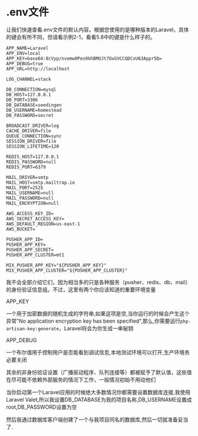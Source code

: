# .env文件

让我们快速查看.env文件的默认内容。根据您使用的是哪种版本的Laravel，具体的键会有所不同，但请看示例2-1，看看5.8中的键是什么样子的。

```text
APP_NAME=Laravel
APP_ENV=local
APP_KEY=base64:8cVyp/nvemw0Pes0khBMUJt7OxGVCCQDCvU63Appr5Q=
APP_DEBUG=true
APP_URL=http://localhost

LOG_CHANNEL=stack

DB_CONNECTION=mysql
DB_HOST=127.0.0.1
DB_PORT=3306
DB_DATABASE=seedingen
DB_USERNAME=homestead
DB_PASSWORD=secret

BROADCAST_DRIVER=log
CACHE_DRIVER=file
QUEUE_CONNECTION=sync
SESSION_DRIVER=file
SESSION_LIFETIME=120

REDIS_HOST=127.0.0.1
REDIS_PASSWORD=null
REDIS_PORT=6379

MAIL_DRIVER=smtp
MAIL_HOST=smtp.mailtrap.io
MAIL_PORT=2525
MAIL_USERNAME=null
MAIL_PASSWORD=null
MAIL_ENCRYPTION=null

AWS_ACCESS_KEY_ID=
AWS_SECRET_ACCESS_KEY=
AWS_DEFAULT_REGION=us-east-1
AWS_BUCKET=

PUSHER_APP_ID=
PUSHER_APP_KEY=
PUSHER_APP_SECRET=
PUSHER_APP_CLUSTER=mt1

MIX_PUSHER_APP_KEY="${PUSHER_APP_KEY}"
MIX_PUSHER_APP_CLUSTER="${PUSHER_APP_CLUSTER}"
```

我不会全部介绍它们，因为相当多的只是各种服务（pusher、redis、db、mail）的身份验证信息组。不过，这里有两个你应该知道的重要环境变量

APP\_KEY

一个用于加密数据的随机生成的字符串,如果这项是空,当你运行的时候会产生这个异常"No application encryption key has been specified",那么,你需要运行`php-artisan-key:generate`，Laravel将会为你生成一串秘钥

APP\_DEBUG

一个布尔值用于控制用户是否能看到调试信息,本地测试环境可以打开,生产环境务必要关闭

其余的非身份验证设置（广播驱动程序、队列连接等）都被赋予了默认值，这些值在尽可能不依赖外部服务的情况下工作，一般情况初始不用动他们

当你启动第一个Laravel应用的时候绝大多数情况你都需要设置数据库连接,我使用Laravel Valet,所以我设置DB\_DATABASE为我的项目名称,DB\_USERNAME设置成root,DB\_PASSWORD设置为空

然后我通过数据库客户端创建了一个与我项目同名的数据库,然后一切就准备妥当了.

